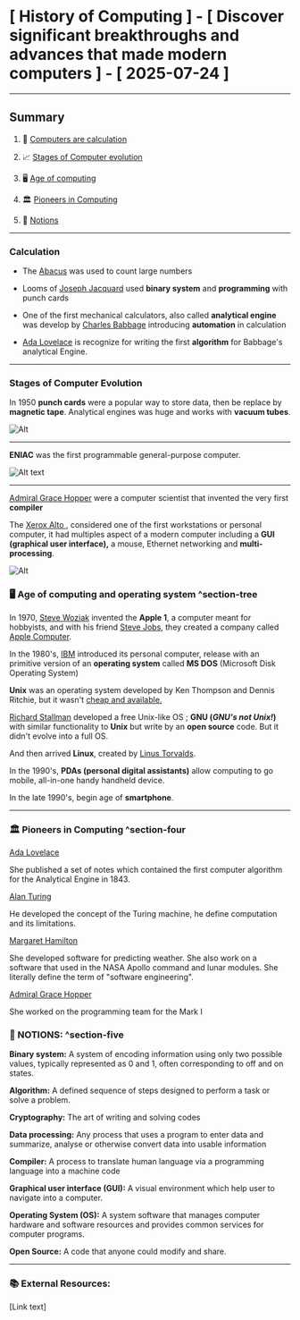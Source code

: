 # [ History of Computing ] - [ Discover significant breakthroughs and advances that made modern computers ] - [ 2025-07-24 ]

---

## Summary

1. 🔢 [Computers are calculation](#calculation)

2. 📈 [Stages of Computer evolution](#^section-two)

3. 🖥️ [Age of computing](#^section-tree)

4. 🏛️ [Pioneers in Computing](#^section-four)

5. 🧠 [Notions](#^section-five)

---
### Calculation

- The <u>Abacus</u> was used to count large numbers

-  Looms of <u>Joseph Jacquard</u> used **binary system** and **programming** with punch cards

- One of the first mechanical calculators, also called **analytical engine** was develop by <u>Charles Babbage</u> introducing **automation** in calculation

- <u>Ada Lovelace</u> is recognize for writing the first **algorithm** for Babbage's analytical Engine.

---
### Stages of Computer Evolution

In 1950 **punch cards** were a popular way to store data, then be replace by **magnetic tape**.
Analytical engines was huge and works with **vacuum tubes**.

![Alt](https://imgs.search.brave.com/uk2Ysa6q7mEwuGVkKCRNa7nIi-YpHwEZhueNecDmfVI/rs:fit:500:0:1:0/g:ce/aHR0cHM6Ly91cGxv/YWQud2lraW1lZGlh/Lm9yZy93aWtpcGVk/aWEvY29tbW9ucy9l/L2UyL0NITV9BcnRp/ZmFjdHNfSUJNXzk2/LWhvbGVfcHVuY2hl/ZF9jYXJkX2Zyb21f/MTk2OV8oMzEyNzA4/NjkzMikuanBn)



---

**ENIAC** was the first programmable general-purpose computer.



![Alt text](https://cdn.britannica.com/95/170195-050-EFCB2F83/ENIAC-1946.jpg)

---

<u>Admiral Grace Hopper</u> were a computer scientist that invented the very first **compiler**

The <u>Xerox Alto </u>, considered one of the first workstations or personal computer, it had multiples aspect of a modern computer including a **GUI (graphical user interface),** a mouse, Ethernet networking and **multi-processing**.

![Alt](https://upload.wikimedia.org/wikipedia/commons/thumb/5/5e/Xerox_Alto_mit_Rechner.JPG/800px-Xerox_Alto_mit_Rechner.JPG)


### 🖥️ Age of computing and operating system ^section-tree

In 1970, <u>Steve Woziak</u> invented the **Apple 1**, a computer meant for hobbyists, and with his friend <u>Steve Jobs</u>, they created a company called <u>Apple Computer</u>.


In the 1980's, <u>IBM</u> introduced its personal computer, release with an primitive version of an **operating system** called **MS DOS** (Microsoft Disk Operating System)

**Unix** was an operating system developed by Ken Thompson and Dennis Ritchie, but it wasn't <u>cheap and available.</u>

<u>Richard Stallman</u> developed a free Unix-like OS ; **GNU (_GNU's not Unix!_)** with similar functionality to **Unix** but write by an **open source** code. But it didn't evolve into a full OS.

And then arrived **Linux**, created by <u>Linus Torvalds</u>.

In the 1990's, **PDAs (personal digital assistants)**
allow computing to go mobile, all-in-one handy handheld device.

In the late 1990's, begin age of **smartphone**.

---
### 🏛️ Pioneers in Computing ^section-four


<u>Ada Lovelace</u>

She published a set of notes which contained the first computer algorithm for the Analytical Engine in 1843.


<u>Alan Turing</u>

He developed the concept of the Turing machine, he define computation and its limitations.


<u>Margaret Hamilton</u>

She developed software for predicting weather. She also work on a software that used in the NASA Apollo command and lunar modules. She literally define the term of "software engineering".


<u>Admiral Grace Hopper</u>

She worked on the programming team for the Mark I

### 🧠 NOTIONS: ^section-five

**Binary system:** A system of encoding information using only two possible values, typically represented as 0 and 1, often corresponding to off and on states.

**Algorithm:** A defined sequence of steps designed to perform a task or solve a problem.

**Cryptography:** The art of writing and solving codes

**Data processing:** Any process that uses a program to enter data and summarize, analyse or otherwise convert data into usable information

**Compiler:** A process to translate human language via a programming language into a machine code

**Graphical user interface (GUI):** A visual environment which help user to navigate into a computer.

**Operating System (OS):** A system software that manages computer hardware and software resources and provides common services for computer programs.

**Open Source:** A code that anyone could modify and share.

---

### 📚 External Resources:

[Link text]
